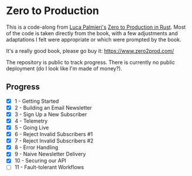 # Zero to Production

This is a code-along from [Luca Palmieri's][luca] [Zero to Production in Rust][zero2prod]. Most of the code is taken directly from the book, with a few adjustments and adaptations I felt were appropriate or which were prompted by the book.

It's a really good book, please go buy it: https://www.zero2prod.com/

The repository is public to track progress. There is currently no public deployment (do I look like I'm made of money?).

[luca]: https://www.lpalmieri.com/
[zero2prod]: https://www.zero2prod.com/

## Progress

* [X]  1 - Getting Started
* [X]  2 - Building an Email Newsletter
* [X]  3 - Sign Up a New Subscriber
* [X]  4 - Telemetry
* [X]  5 - Going Live
* [X]  6 - Reject Invalid Subscribers #1
* [X]  7 - Reject Invalid Subscribers #2
* [X]  8 - Error Handling
* [X]  9 - Naive Newsletter Delivery
* [X] 10 - Securing our API
* [ ] 11 - Fault-tolerant Workflows
